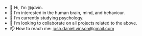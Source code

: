 - 👋 Hi, I’m @jdvin.
- 👀 I’m interested in the human brain, mind, and behaviour.
- 🌱 I’m currently studying psychology.
- 💞️ I’m looking to collaborate on all projects related to the above.
- 📫 How to reach me: josh.daniel.vinson@gmail.com
